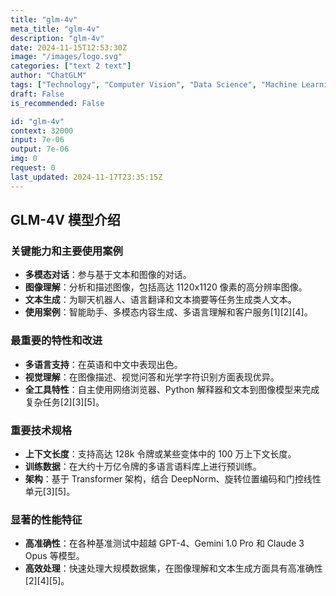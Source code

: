 ```yaml
---
title: "glm-4v"
meta_title: "glm-4v"
description: "glm-4v"
date: 2024-11-15T12:53:30Z
image: "/images/logo.svg"
categories: ["text 2 text"]
author: "ChatGLM"
tags: ["Technology", "Computer Vision", "Data Science", "Machine Learning", "Robotics"]
draft: False
is_recommended: False

id: "glm-4v"
context: 32000
input: 7e-06
output: 7e-06
img: 0
request: 0
last_updated: 2024-11-17T23:35:15Z
---
```


## GLM-4V 模型介绍

### 关键能力和主要使用案例
- **多模态对话**：参与基于文本和图像的对话。
- **图像理解**：分析和描述图像，包括高达 1120x1120 像素的高分辨率图像。
- **文本生成**：为聊天机器人、语言翻译和文本摘要等任务生成类人文本。
- **使用案例**：智能助手、多模态内容生成、多语言理解和客户服务[1][2][4]。

### 最重要的特性和改进
- **多语言支持**：在英语和中文中表现出色。
- **视觉理解**：在图像描述、视觉问答和光学字符识别方面表现优异。
- **全工具特性**：自主使用网络浏览器、Python 解释器和文本到图像模型来完成复杂任务[2][3][5]。

### 重要技术规格
- **上下文长度**：支持高达 128k 令牌或某些变体中的 100 万上下文长度。
- **训练数据**：在大约十万亿令牌的多语言语料库上进行预训练。
- **架构**：基于 Transformer 架构，结合 DeepNorm、旋转位置编码和门控线性单元[3][5]。

### 显著的性能特征
- **高准确性**：在各种基准测试中超越 GPT-4、Gemini 1.0 Pro 和 Claude 3 Opus 等模型。
- **高效处理**：快速处理大规模数据集，在图像理解和文本生成方面具有高准确性[2][4][5]。

